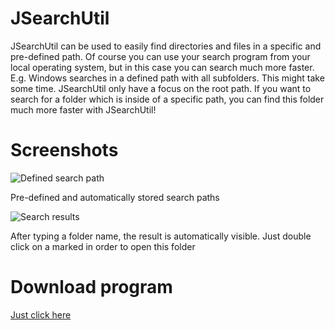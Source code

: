 # JSearchUtil

JSearchUtil can be used to easily find directories and files in a specific and pre-defined path. Of course you can use your search program from your local operating system, but in this case you can search much more faster.
E.g. Windows searches in a defined path with all subfolders. This might take some time. JSearchUtil only have a focus on the root path.
If you want to search for a folder which is inside of a specific path, you can find this folder much more faster with JSearchUtil!

# Screenshots
![Defined search path](https://abload.de/img/2018-05-0614_13_35-jsqvq1n.png)

Pre-defined and automatically stored search paths


![Search results](https://abload.de/img/2018-05-0614_13_26-js7mq3i.png)

After typing a folder name, the result is automatically visible. Just double click on a marked in order to open this folder

# Download program
[Just click here](https://github.com/julred/jsearchutil/raw/master/JSearchUtil.jar)
